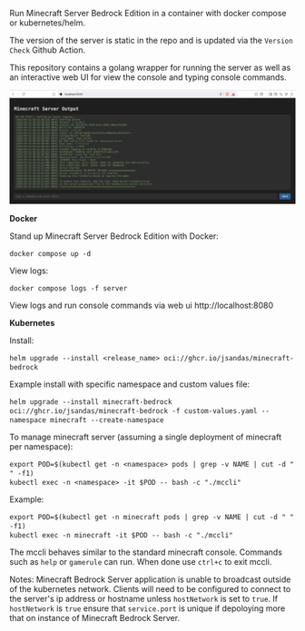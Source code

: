 Run Minecraft Server Bedrock Edition in a container with docker compose or kubernetes/helm.  

The version of the server is static in the repo and is updated via the `Version Check` Github Action.

This repository contains a golang wrapper for running the server as well as an interactive web UI for view the console
and typing console commands.

![Screenshot of web ui](images/webui.png)

**Docker**

Stand up Minecraft Server Bedrock Edition with Docker:
```
docker compose up -d
```
View logs:
```
docker compose logs -f server
```
View logs and run console commands via web ui http://localhost:8080

**Kubernetes**

Install:
```
helm upgrade --install <release_name> oci://ghcr.io/jsandas/minecraft-bedrock
```
Example install with specific namespace and custom values file:
```
helm upgrade --install minecraft-bedrock oci://ghcr.io/jsandas/minecraft-bedrock -f custom-values.yaml --namespace minecraft --create-namespace
```

To manage minecraft server (assuming a single deployment of minecraft per namespace):
```
export POD=$(kubectl get -n <namespace> pods | grep -v NAME | cut -d " " -f1)
kubectl exec -n <namespace> -it $POD -- bash -c "./mccli"
```
Example:
```
export POD=$(kubectl get -n minecraft pods | grep -v NAME | cut -d " " -f1)
kubectl exec -n minecraft -it $POD -- bash -c "./mccli"
```
The mccli behaves similar to the standard minecraft console.  Commands such as `help` or `gamerule` can run.  When done use `ctrl+c` to exit mccli.

Notes:
Minecraft Bedrock Server application is unable to broadcast outside of the kubernetes network. Clients will need to be configured to connect to the server's ip address or hostname unless `hostNetwork` is set to `true`.  If `hostNetwork` is `true` ensure that `service.port` is unique if depoloying more that on instance of Minecraft Bedrock Server.